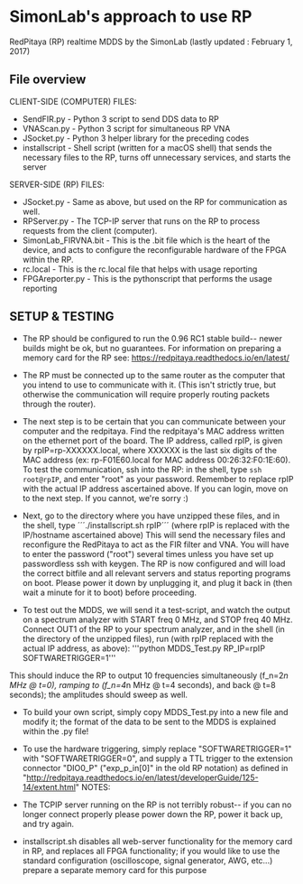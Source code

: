 # SimonLab's approach to use RP

RedPitaya (RP) realtime MDDS by the SimonLab (lastly updated : February 1, 2017)

## File overview
CLIENT-SIDE (COMPUTER) FILES:
- SendFIR.py                 - Python 3 script to send DDS data to RP
- VNAScan.py                 - Python 3 script for simultaneous RP VNA
- JSocket.py                 - Python 3 helper library for the preceding codes
- installscript              - Shell script (written for a macOS shell) that sends the necessary files to the RP, turns off unnecessary services, and starts the server

SERVER-SIDE (RP) FILES:
- JSocket.py                 - Same as above, but used on the RP for communication as well.
- RPServer.py                - The TCP-IP server that runs on the RP to process requests from the client (computer).
- SimonLab_FIRVNA.bit        - This is the .bit file which is the heart of the device, and acts to configure the reconfigurable hardware of the FPGA within the RP.
- rc.local                   - This is the rc.local file that helps with usage reporting
- FPGAreporter.py            - This is the pythonscript that performs the usage reporting


## SETUP  & TESTING
- The RP should be configured to run the 0.96 RC1 stable build-- newer builds might be ok, but no guarantees. For information on preparing a memory card for the RP see: https://redpitaya.readthedocs.io/en/latest/

- The RP must be connected up to the same router as the computer that you intend to use to communicate with it. (This isn't strictly true, but otherwise the communication will require properly routing packets through the router).

- The next step is to be certain that you can communicate between your computer and the redpitaya. Find the redpitaya's MAC address written on the ethernet port of the board. The IP address, called rpIP, is given by rpIP=rp-XXXXXX.local, where XXXXXX is the last six digits of the MAC address (ex: rp-F01E60.local for MAC address 00:26:32:F0:1E:60). To test the communication, ssh into the RP: in the shell, type ```ssh root@rpIP```, and enter "root" as your password. Remember to replace rpIP with the actual IP address ascertained above. If you can login, move on to the next step. If you cannot, we're sorry :)

- Next, go to the directory where you have unzipped these files, and in the shell, type ´´´./installscript.sh rpIP´´´ (where rpIP is replaced with the IP/hostname ascertained above) This will send the necessary files and reconfigure the RedPitaya to act as the FIR filter and VNA. You will have to enter the password ("root") several times unless you have set up passwordless ssh with keygen. The RP is now configured and will load the correct bitfile and all relevant servers and status reporting programs on boot. Please power it down by unplugging it, and plug it back in (then wait a minute for it to boot) before proceeding.

- To test out the MDDS, we will send it a test-script, and watch the output on a spectrum analyzer with START freq 0 MHz, and STOP freq 40 MHz. Connect OUT1 of the RP to your spectrum analyzer, and in the shell (in the directory of the unzipped files), run (with rpIP replaced with the actual IP address, as above):
'''python MDDS_Test.py RP_IP=rpIP SOFTWARETRIGGER=1'''

This should induce the RP to output 10 frequencies simultaneously (f_n=2*n MHz @ t=0), ramping to (f_n=4*n MHz @ t=4 seconds), and back @ t=8 seconds); the amplitudes should sweep as well.

- To build your own script, simply copy MDDS_Test.py into a new file and modify it; the format of the data to be sent to the MDDS is explained within the .py file!

- To use the hardware triggering, simply replace "SOFTWARETRIGGER=1" with "SOFTWARETRIGGER=0", and supply a TTL trigger to the extension connector "DIO0_P" ("exp_p_in[0]" in the old RP notation) as defined in "http://redpitaya.readthedocs.io/en/latest/developerGuide/125-14/extent.html"
NOTES:
- The TCPIP server running on the RP is not terribly robust-- if you can no longer connect properly please power down the RP, power it back up, and try again.
- installscript.sh disables all web-server functionality for the memory card in RP, and replaces all FPGA functionality; if you would like to use the standard configuration (oscilloscope, signal generator, AWG, etc...) prepare a separate memory card for this purpose
